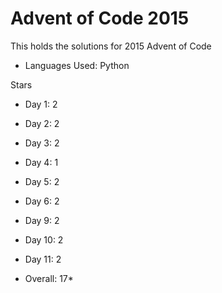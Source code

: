# Advent of Code 2015

This holds the solutions for 2015 Advent of Code

- Languages Used:  Python

Stars 
- Day 1:   2
- Day 2:   2
- Day 3:   2
- Day 4:   1
- Day 5:   2
- Day 6:   2 
- Day 9:   2
- Day 10: 2
- Day 11: 2

- Overall: 17*
